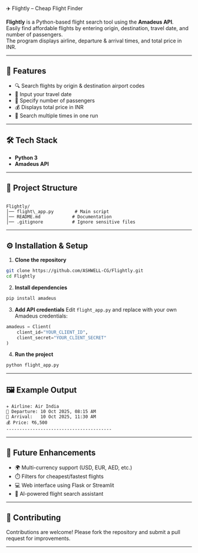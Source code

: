 ✈️ Flightly – Cheap Flight Finder

**Flightly** is a Python-based flight search tool using the **Amadeus API**.  
Easily find affordable flights by entering origin, destination, travel date, and number of passengers.  
The program displays airline, departure & arrival times, and total price in INR.

---

## 🚀 Features
- 🔍 Search flights by origin & destination airport codes  
- 📅 Input your travel date  
- 👥 Specify number of passengers  
- 💰 Displays total price in INR  
- 🔄 Search multiple times in one run  

---

## 🛠️ Tech Stack
- **Python 3**  
- **Amadeus API**  

---

## 📂 Project Structure
```

Flightly/
│── flight\_app.py        # Main script
│── README.md            # Documentation
│── .gitignore           # Ignore sensitive files

````

---

## ⚙️ Installation & Setup

1. **Clone the repository**
```bash
git clone https://github.com/ASHWELL-CG/Flightly.git
cd Flightly
````

2. **Install dependencies**

```bash
pip install amadeus
```

3. **Add API credentials**
   Edit `flight_app.py` and replace with your own Amadeus credentials:

```python
amadeus = Client(
    client_id="YOUR_CLIENT_ID",
    client_secret="YOUR_CLIENT_SECRET"
)
```

4. **Run the project**

```bash
python flight_app.py
```

---

## 🖼️ Example Output

```
✈️ Airline: Air India
📍 Departure: 10 Oct 2025, 08:15 AM
📍 Arrival:   10 Oct 2025, 11:30 AM
💰 Price: ₹6,500
----------------------------------------
```

---

## 📌 Future Enhancements

* 🌍 Multi-currency support (USD, EUR, AED, etc.)
* ⏱️ Filters for cheapest/fastest flights
* 💻 Web interface using Flask or Streamlit
* 🤖 AI-powered flight search assistant

---

## 🤝 Contributing

Contributions are welcome!
Please fork the repository and submit a pull request for improvements.

---
